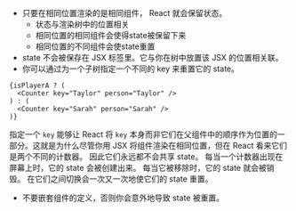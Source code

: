 
- 只要在相同位置渲染的是相同组件， React 就会保留状态。
	- 状态与渲染树中的位置相关
	- 相同位置的相同组件会使得state被保留下来
	- 相同位置的不同组件会使state重置
- state 不会被保存在 JSX 标签里。它与你在树中放置该 JSX 的位置相关联。
- 你可以通过为一个子树指定一个不同的 key 来重置它的 state。

```JS
{isPlayerA ? (
  <Counter key="Taylor" person="Taylor" />
) : (
  <Counter key="Sarah" person="Sarah" />
)}	
```

指定一个 `key` 能够让 React 将 `key` 本身而非它们在父组件中的顺序作为位置的一部分。这就是为什么尽管你用 JSX 将组件渲染在相同位置，但在 React 看来它们是两个不同的计数器。
因此它们永远都不会共享 state。
每当一个计数器出现在屏幕上时，它的 state 会被创建出来。
每当它被移除时，它的 state 就会被销毁。
在它们之间切换会一次又一次地使它们的 state 重置。




- 不要嵌套组件的定义，否则你会意外地导致 state 被重置。

